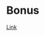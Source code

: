 # Bonus

[Link](https://education.yandex.ru/ege/collections/4ba7f5ef-ccd9-42b4-a436-db0b9c8e5177/task/1?start=1)